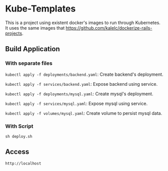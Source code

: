 # Kube-Templates

This is a project using existent docker's images to run through Kubernetes. It uses the same images that https://github.com/kalelc/dockerize-rails-projects.

## Build Application

### With separate files

`kubectl apply -f deployments/backend.yaml`: Create backend's deployment.

`kubectl apply -f services/backend.yaml`: Expose backend using service.

`kubectl apply -f deployments/mysql.yaml`: Create mysql's deployment.

`kubectl apply -f services/mysql.yaml`: Expose mysql using service.

`kubectl apply -f volumes/mysql.yaml`: Create volume to persist mysql data.

### With Script

`sh deploy.sh`

## Access

`http://localhost`
